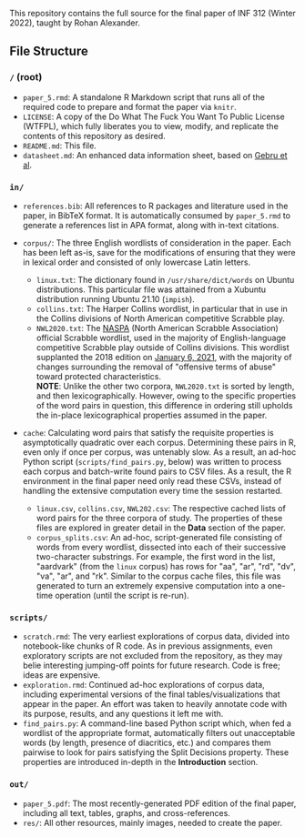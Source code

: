 This repository contains the full source for the final paper of INF 312 (Winter 2022), taught by Rohan Alexander.

## File Structure
### `/` (root)
- `paper_5.rmd`: A standalone R Markdown script that runs all of the required code to prepare and format the paper via `knitr`.
- `LICENSE`: A copy of the Do What The Fuck You Want To Public License (WTFPL), which fully liberates you to view, modify, and replicate the contents of this repository as desired.
- `README.md`: This file.
- `datasheet.md`: An enhanced data information sheet, based on [Gebru et al](https://query.prod.cms.rt.microsoft.com/cms/api/am/binary/RE4t8QB).

### `in/`
- `references.bib`: All references to R packages and literature used in the paper, in BibTeX format. It is automatically consumed by `paper_5.rmd` to generate a references list in APA format, along with in-text citations.
- `corpus/`: The three English wordlists of consideration in the paper. Each has been left as-is, save for the modifications of ensuring that they were in lexical order and consisted of only lowercase Latin letters.
  - `linux.txt`: The dictionary found in `/usr/share/dict/words` on Ubuntu distributions. This particular file was attained from a Xubuntu distribution running Ubuntu 21.10 (`impish`).
  - `collins.txt`: The Harper Collins wordlist, in particular that in use in the Collins divisions of North American competitive Scrabble play.
  - `NWL2020.txt`: The [NASPA](https://scrabbleplayers.org/w/Welcome_to_NASPAWiki) (North American Scrabble Association) official Scrabble wordlist, used in the majority of English-language competitive Scrabble play outside of Collins divisions. This wordlist supplanted the 2018 edition on [January 6, 2021](https://www.scrabbleplayers.org/w/NWL2020), with the majority of changes surrounding the removal of "offensive terms of abuse" toward protected characteristics.
  <br>**NOTE**: Unlike the other two corpora, `NWL2020.txt` is sorted by length, and then lexicographically. However, owing to the specific properties of the word pairs in question, this difference in ordering still upholds the in-place lexicographical properties assumed in the paper.

- `cache`: Calculating word pairs that satisfy the requisite properties is asymptotically quadratic over each corpus. Determining these pairs in R, even only if once per corpus, was untenably slow. As a result, an ad-hoc Python script (`scripts/find_pairs.py`, below) was written to process each corpus and batch-write found pairs to CSV files. As a result, the R environment in the final paper need only read these CSVs, instead of handling the extensive computation every time the session restarted.
    - `linux.csv`, `collins.csv`, `NWL202.csv`: The respective cached lists of word pairs for the three corpora of study. The properties of these files are explored in greater detail in the **Data** section of the paper.
    - `corpus_splits.csv`: An ad-hoc, script-generated file consisting of words from every wordlist, dissected into each of their successive two-character substrings. For example, the first word in the list, "aardvark" (from the `linux` corpus) has rows for "aa", "ar", "rd", "dv", "va", "ar", and "rk". Similar to the corpus cache files, this file was generated to turn an extremely expensive computation into a one-time operation (until the script is re-run).

### `scripts/`
- `scratch.rmd`: The very earliest explorations of corpus data, divided into notebook-like chunks of R code. As in previous assignments, even exploratory scripts are not excluded from the repository, as they may belie interesting jumping-off points for future research. Code is free; ideas are expensive.
- `exploration.rmd`: Continued ad-hoc explorations of corpus data, including experimental versions of the final tables/visualizations that appear in the paper. An effort was taken to heavily annotate code with its purpose, results, and any questions it left me with.
- `find_pairs.py`: A command-line based Python script which, when fed a wordlist of the appropriate format, automatically filters out unacceptable words (by length, presence of diacritics, etc.) and compares them pairwise to look for pairs satisfying the Split Decisions property. These properties are introduced in-depth in the **Introduction** section.

### `out/`
- `paper_5.pdf`: The most recently-generated PDF edition of the final paper, including all text, tables, graphs, and cross-references. 
- `res/`: All other resources, mainly images, needed to create the paper.